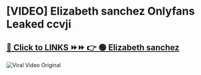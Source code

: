 
 # [VIDEO] Elizabeth sanchez Onlyfans Leaked ccvji

## <h2><a href="https://clipsfans.com/Elizabeth_sanchez&ref=git">🔗 Click to LINKS ⏩⏩ 👉 🟢 Elizabeth sanchez </a></h2>

<a href="https://clipsfans.com/Elizabeth_sanchez&ref=git" rel="nofollow" data-target="animated-image.originalLink"><img src="https://i.ibb.co.com/xMMVF88/686577567.gif" alt="Viral Video Original" style="max-width: 100%; display: inline-block;" data-target="animated-image.originalImage"></a>

